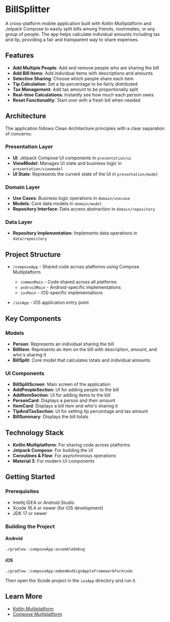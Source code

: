 # BillSplitter

A cross-platform mobile application built with Kotlin Multiplatform and Jetpack Compose to easily split bills among friends, roommates, or any group of people. The app helps calculate individual amounts including tax and tip, providing a fair and transparent way to share expenses.

## Features

- **Add Multiple People**: Add and remove people who are sharing the bill
- **Add Bill Items**: Add individual items with descriptions and amounts
- **Selective Sharing**: Choose which people share each item
- **Tip Calculation**: Set a tip percentage to be fairly distributed
- **Tax Management**: Add tax amount to be proportionally split
- **Real-time Calculations**: Instantly see how much each person owes
- **Reset Functionality**: Start over with a fresh bill when needed

## Architecture

The application follows Clean Architecture principles with a clear separation of concerns:

### Presentation Layer
- **UI**: Jetpack Compose UI components in `presentation/ui`
- **ViewModel**: Manages UI state and business logic in `presentation/viewmodel`
- **UI State**: Represents the current state of the UI in `presentation/model`

### Domain Layer
- **Use Cases**: Business logic operations in `domain/usecase`
- **Models**: Core data models in `domain/model`
- **Repository Interface**: Data access abstraction in `domain/repository`

### Data Layer
- **Repository Implementation**: Implements data operations in `data/repository`

## Project Structure

* `/composeApp` - Shared code across platforms using Compose Multiplatform
  * `commonMain` - Code shared across all platforms
  * `androidMain` - Android-specific implementations
  * `iosMain` - iOS-specific implementations

* `/iosApp` - iOS application entry point

## Key Components

### Models
- **Person**: Represents an individual sharing the bill
- **BillItem**: Represents an item on the bill with description, amount, and who's sharing it
- **BillSplit**: Core model that calculates totals and individual amounts

### UI Components
- **BillSplitScreen**: Main screen of the application
- **AddPeopleSection**: UI for adding people to the bill
- **AddItemSection**: UI for adding items to the bill
- **PersonCard**: Displays a person and their amount
- **ItemCard**: Displays a bill item and who's sharing it
- **TipAndTaxSection**: UI for setting tip percentage and tax amount
- **BillSummary**: Displays the bill totals

## Technology Stack

- **Kotlin Multiplatform**: For sharing code across platforms
- **Jetpack Compose**: For building the UI
- **Coroutines & Flow**: For asynchronous operations
- **Material 3**: For modern UI components

## Getting Started

### Prerequisites
- Intellij IDEA or Android Studio
- Xcode 16.4 or newer (for iOS development)
- JDK 17 or newer

### Building the Project

#### Android
```
./gradlew :composeApp:assembleDebug
```

#### iOS
```
./gradlew :composeApp:embedAndSignAppleFrameworkForXcode
```
Then open the Xcode project in the `iosApp` directory and run it.

## Learn More

- [Kotlin Multiplatform](https://www.jetbrains.com/help/kotlin-multiplatform-dev/get-started.html)
- [Compose Multiplatform](https://www.jetbrains.com/lp/compose-multiplatform/)